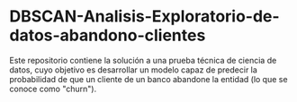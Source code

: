 # DBSCAN-Analisis-Exploratorio-de-datos-abandono-clientes
Este repositorio contiene la solución a una prueba técnica de ciencia de datos, cuyo objetivo es desarrollar un modelo capaz de predecir la probabilidad de que un cliente de un banco abandone la entidad (lo que se conoce como "churn").
